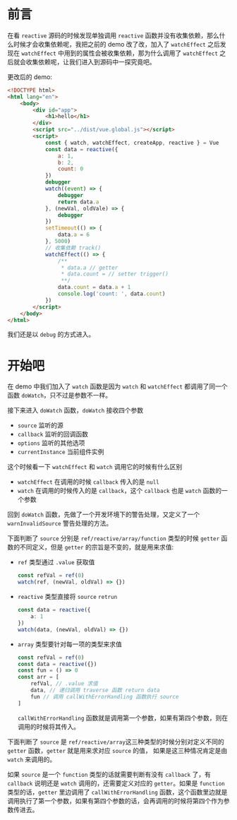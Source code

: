 # 前言

在看 `reactive` 源码的时候发现单独调用 `reactive` 函数并没有收集依赖，那么什么时候才会收集依赖呢，我把之前的 demo 改了改，加入了 `watchEffect` 之后发现在 `watchEffect` 中用到的属性会被收集依赖，那为什么调用了 `watchEffect` 之后就会收集依赖呢，让我们进入到源码中一探究竟吧。

更改后的 demo:

```html
<!DOCTYPE html>
<html lang="en">
    <body>
        <div id="app">
            <h1>hello</h1>
        </div>
        <script src="../dist/vue.global.js"></script>
        <script>
            const { watch, watchEffect, createApp, reactive } = Vue
            const data = reactive({
                a: 1,
                b: 2,
                count: 0
            })
            debugger
            watch((event) => {
                debugger
                return data.a
            }, (newVal, oldVale) => {
                debugger
            })
            setTimeout(() => {
                data.a = 6
            }, 5000)  
            // 收集依赖 track()
            watchEffect(() => {
                /**
       			 * data.a // getter
       			 * data.count = // setter trigger()
       			 **/
                data.count = data.a + 1
                console.log('count: ', data.count)
            })
        </script>
    </body>
</html>
```

我们还是以 `debug` 的方式进入。

# 开始吧

在 demo 中我们加入了 `watch` 函数是因为 `watch` 和 `watchEffect` 都调用了同一个函数 `doWatch`，只不过是参数不一样。

接下来进入 `doWatch` 函数，`doWatch` 接收四个参数

- `source` 监听的源
- `callback` 监听的回调函数
- `options` 监听的其他选项
- `currentInstance` 当前组件实例

这个时候看一下 `watchEffect` 和 `watch` 调用它的时候有什么区别

- `watchEffect` 在调用的时候 `callback` 传入的是 `null` 
- `watch` 在调用的时候传入的是 `callback`，这个 `callback` 也是 `watch` 函数的一个参数

回到 `doWatch` 函数，先做了一个开发环境下的警告处理，又定义了一个 `warnInvalidSource` 警告处理的方法。

下面判断了 `source` 分别是 `ref/reactive/array/function` 类型的时候 `getter` 函数的不同定义，但是 `getter` 的宗旨是不变的，就是用来求值: 

- `ref` 类型通过 `.value` 获取值

  ```typescript
  const refVal = ref(0)
  watch(ref, (newVal, oldVal) => {})
  ```

- `reactive` 类型直接将 `source` `retrun`

  ```typescript
  const data = reactive({
      a: 1
  })
  watch(data, (newVal, oldVal) => {})
  ```

- `array` 类型要针对每一项的类型来求值

  ```typescript
  const refVal = ref(0)
  const data = reactive({})
  const fun = () => 0
  const arr = [
      refVal, // .value 求值
      data, // 递归调用 traverse 函数 return data
      fun // 调用 callWithErrorHandling 函数执行 source
  ]
  ```

  `callWithErrorHandling` 函数就是调用第一个参数，如果有第四个参数，则在调用的时候将其传入。























下面判断了 `source` 是 `ref/reactive/array`这三种类型的时候分别对定义不同的 `getter` 函数，`getter` 就是用来求对应 `source` 的值， 如果是这三种情况肯定是由 `watch` 来调用的。

如果 `source` 是一个 `function` 类型的话就需要判断有没有 `callback` 了，有 `callback` 说明还是 `watch` 调用的，还需要定义对应的 `getter`。如果是 `function` 类型的话，`getter` 里边调用了 `callWithErrorHandling` 函数，这个函数里边就是调用执行了第一个参数，如果有第四个参数的话，会再调用的时候将第四个作为参数传进去。



 